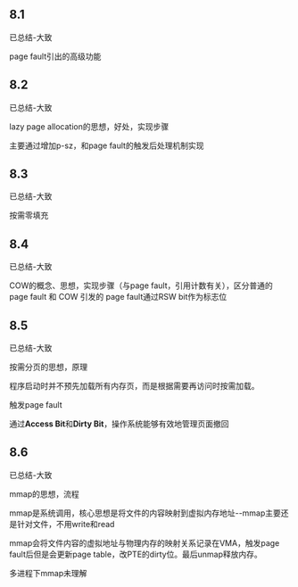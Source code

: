 ## 8.1

已总结-大致

page fault引出的高级功能

## 8.2

已总结-大致

lazy page allocation的思想，好处，实现步骤

主要通过增加p-sz，和page fault的触发后处理机制实现

## 8.3

已总结-大致

按需零填充

## 8.4

已总结-大致

COW的概念、思想，实现步骤（与page fault，引用计数有关），区分普通的 page fault 和 COW 引发的 page fault通过RSW bit作为标志位

## 8.5

已总结-大致

按需分页的思想，原理

程序启动时并不预先加载所有内存页，而是根据需要再访问时按需加载。

触发page fault

通过**Access Bit**和**Dirty Bit**，操作系统能够有效地管理页面撤回

## 8.6

已总结-大致

mmap的思想，流程

mmap是系统调用，核心思想是将文件的内容映射到虚拟内存地址--mmap主要还是针对文件，不用write和read

mmap会将文件内容的虚拟地址与物理内存的映射关系记录在VMA，触发page fault后但是会更新page table，改PTE的dirty位。最后unmap释放内存。

多进程下mmap未理解